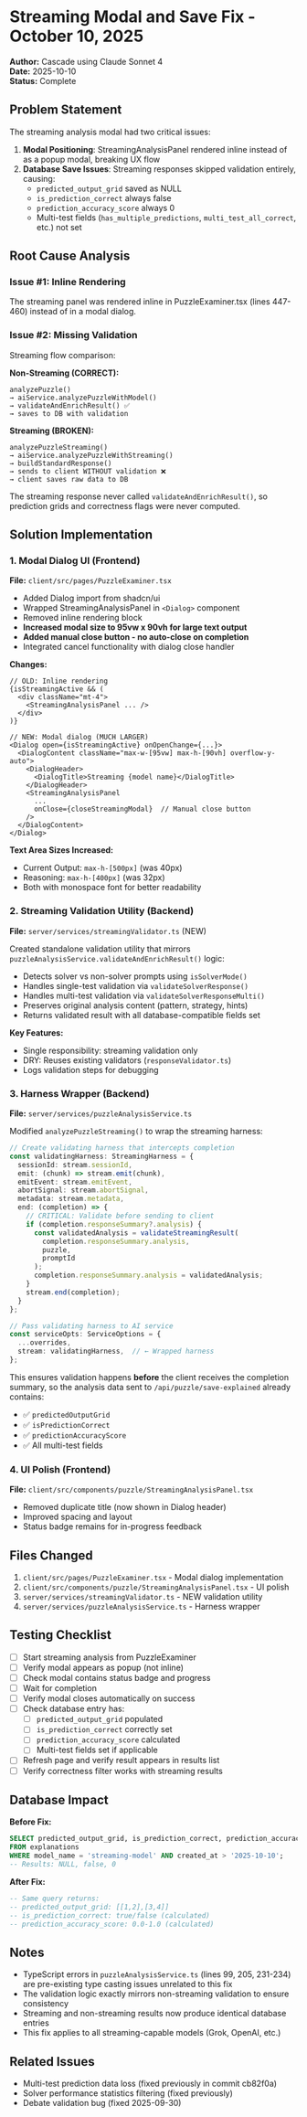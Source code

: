 # Streaming Modal and Save Fix - October 10, 2025

**Author:** Cascade using Claude Sonnet 4  
**Date:** 2025-10-10  
**Status:** Complete

## Problem Statement

The streaming analysis modal had two critical issues:

1. **Modal Positioning**: StreamingAnalysisPanel rendered inline instead of as a popup modal, breaking UX flow
2. **Database Save Issues**: Streaming responses skipped validation entirely, causing:
   - `predicted_output_grid` saved as NULL
   - `is_prediction_correct` always false
   - `prediction_accuracy_score` always 0
   - Multi-test fields (`has_multiple_predictions`, `multi_test_all_correct`, etc.) not set

## Root Cause Analysis

### Issue #1: Inline Rendering
The streaming panel was rendered inline in PuzzleExaminer.tsx (lines 447-460) instead of in a modal dialog.

### Issue #2: Missing Validation
Streaming flow comparison:

**Non-Streaming (CORRECT):**
```
analyzePuzzle() 
→ aiService.analyzePuzzleWithModel() 
→ validateAndEnrichResult() ✅
→ saves to DB with validation
```

**Streaming (BROKEN):**
```
analyzePuzzleStreaming()
→ aiService.analyzePuzzleWithStreaming()
→ buildStandardResponse()
→ sends to client WITHOUT validation ❌
→ client saves raw data to DB
```

The streaming response never called `validateAndEnrichResult()`, so prediction grids and correctness flags were never computed.

## Solution Implementation

### 1. Modal Dialog UI (Frontend)

**File:** `client/src/pages/PuzzleExaminer.tsx`

- Added Dialog import from shadcn/ui
- Wrapped StreamingAnalysisPanel in `<Dialog>` component
- Removed inline rendering block
- **Increased modal size to 95vw x 90vh for large text output**
- **Added manual close button - no auto-close on completion**
- Integrated cancel functionality with dialog close handler

**Changes:**
```tsx
// OLD: Inline rendering
{isStreamingActive && (
  <div className="mt-4">
    <StreamingAnalysisPanel ... />
  </div>
)}

// NEW: Modal dialog (MUCH LARGER)
<Dialog open={isStreamingActive} onOpenChange={...}>
  <DialogContent className="max-w-[95vw] max-h-[90vh] overflow-y-auto">
    <DialogHeader>
      <DialogTitle>Streaming {model name}</DialogTitle>
    </DialogHeader>
    <StreamingAnalysisPanel 
      ... 
      onClose={closeStreamingModal}  // Manual close button
    />
  </DialogContent>
</Dialog>
```

**Text Area Sizes Increased:**
- Current Output: `max-h-[500px]` (was 40px)
- Reasoning: `max-h-[400px]` (was 32px)
- Both with monospace font for better readability

### 2. Streaming Validation Utility (Backend)

**File:** `server/services/streamingValidator.ts` (NEW)

Created standalone validation utility that mirrors `puzzleAnalysisService.validateAndEnrichResult()` logic:

- Detects solver vs non-solver prompts using `isSolverMode()`
- Handles single-test validation via `validateSolverResponse()`
- Handles multi-test validation via `validateSolverResponseMulti()`
- Preserves original analysis content (pattern, strategy, hints)
- Returns validated result with all database-compatible fields set

**Key Features:**
- Single responsibility: streaming validation only
- DRY: Reuses existing validators (`responseValidator.ts`)
- Logs validation steps for debugging

### 3. Harness Wrapper (Backend)

**File:** `server/services/puzzleAnalysisService.ts`

Modified `analyzePuzzleStreaming()` to wrap the streaming harness:

```typescript
// Create validating harness that intercepts completion
const validatingHarness: StreamingHarness = {
  sessionId: stream.sessionId,
  emit: (chunk) => stream.emit(chunk),
  emitEvent: stream.emitEvent,
  abortSignal: stream.abortSignal,
  metadata: stream.metadata,
  end: (completion) => {
    // CRITICAL: Validate before sending to client
    if (completion.responseSummary?.analysis) {
      const validatedAnalysis = validateStreamingResult(
        completion.responseSummary.analysis,
        puzzle,
        promptId
      );
      completion.responseSummary.analysis = validatedAnalysis;
    }
    stream.end(completion);
  }
};

// Pass validating harness to AI service
const serviceOpts: ServiceOptions = {
  ...overrides,
  stream: validatingHarness,  // ← Wrapped harness
};
```

This ensures validation happens **before** the client receives the completion summary, so the analysis data sent to `/api/puzzle/save-explained` already contains:
- ✅ `predictedOutputGrid`
- ✅ `isPredictionCorrect` 
- ✅ `predictionAccuracyScore`
- ✅ All multi-test fields

### 4. UI Polish (Frontend)

**File:** `client/src/components/puzzle/StreamingAnalysisPanel.tsx`

- Removed duplicate title (now shown in Dialog header)
- Improved spacing and layout
- Status badge remains for in-progress feedback

## Files Changed

1. `client/src/pages/PuzzleExaminer.tsx` - Modal dialog implementation
2. `client/src/components/puzzle/StreamingAnalysisPanel.tsx` - UI polish
3. `server/services/streamingValidator.ts` - NEW validation utility
4. `server/services/puzzleAnalysisService.ts` - Harness wrapper

## Testing Checklist

- [ ] Start streaming analysis from PuzzleExaminer
- [ ] Verify modal appears as popup (not inline)
- [ ] Check modal contains status badge and progress
- [ ] Wait for completion
- [ ] Verify modal closes automatically on success
- [ ] Check database entry has:
  - [ ] `predicted_output_grid` populated
  - [ ] `is_prediction_correct` correctly set
  - [ ] `prediction_accuracy_score` calculated
  - [ ] Multi-test fields set if applicable
- [ ] Refresh page and verify result appears in results list
- [ ] Verify correctness filter works with streaming results

## Database Impact

**Before Fix:**
```sql
SELECT predicted_output_grid, is_prediction_correct, prediction_accuracy_score 
FROM explanations 
WHERE model_name = 'streaming-model' AND created_at > '2025-10-10';
-- Results: NULL, false, 0
```

**After Fix:**
```sql
-- Same query returns:
-- predicted_output_grid: [[1,2],[3,4]]
-- is_prediction_correct: true/false (calculated)
-- prediction_accuracy_score: 0.0-1.0 (calculated)
```

## Notes

- TypeScript errors in `puzzleAnalysisService.ts` (lines 99, 205, 231-234) are pre-existing type casting issues unrelated to this fix
- The validation logic exactly mirrors non-streaming validation to ensure consistency
- Streaming and non-streaming results now produce identical database entries
- This fix applies to all streaming-capable models (Grok, OpenAI, etc.)

## Related Issues

- Multi-test prediction data loss (fixed previously in commit cb82f0a)
- Solver performance statistics filtering (fixed previously)
- Debate validation bug (fixed 2025-09-30)
